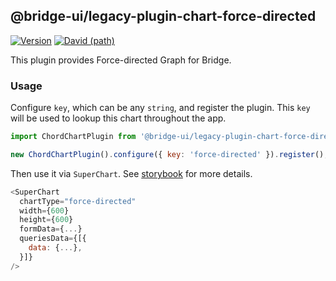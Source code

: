 <!--
Licensed to the Apache Software Foundation (ASF) under one
or more contributor license agreements.  See the NOTICE file
distributed with this work for additional information
regarding copyright ownership.  The ASF licenses this file
to you under the Apache License, Version 2.0 (the
"License"); you may not use this file except in compliance
with the License.  You may obtain a copy of the License at

  http://www.apache.org/licenses/LICENSE-2.0

Unless required by applicable law or agreed to in writing,
software distributed under the License is distributed on an
"AS IS" BASIS, WITHOUT WARRANTIES OR CONDITIONS OF ANY
KIND, either express or implied.  See the License for the
specific language governing permissions and limitations
under the License.
-->

## @bridge-ui/legacy-plugin-chart-force-directed

[![Version](https://img.shields.io/npm/v/@bridge-ui/legacy-plugin-chart-force-directed.svg?style=flat-square)](https://www.npmjs.com/package/@bridge-ui/legacy-plugin-chart-force-directed)
[![David (path)](https://img.shields.io/david/apache-bridge/bridge-ui-plugins.svg?path=packages%2Fbridge-ui-legacy-plugin-chart-force-directed&style=flat-square)](https://david-dm.org/apache-bridge/bridge-ui-plugins?path=packages/bridge-ui-legacy-plugin-chart-force-directed)

This plugin provides Force-directed Graph for Bridge.

### Usage

Configure `key`, which can be any `string`, and register the plugin. This `key` will be used to
lookup this chart throughout the app.

```js
import ChordChartPlugin from '@bridge-ui/legacy-plugin-chart-force-directed';

new ChordChartPlugin().configure({ key: 'force-directed' }).register();
```

Then use it via `SuperChart`. See
[storybook](https://apache-bridge.github.io/bridge-ui-plugins/?selectedKind=plugin-chart-force-directed)
for more details.

```js
<SuperChart
  chartType="force-directed"
  width={600}
  height={600}
  formData={...}
  queriesData={[{
    data: {...},
  }]}
/>
```
